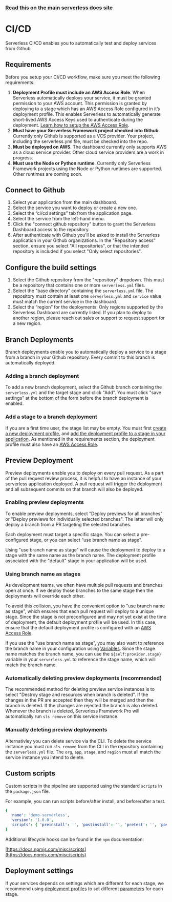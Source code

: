 <!--
title: Serverless Dashboard - CI/CD
menuText: CI/CD
menuOrder: 7
layout: Doc
-->

<!-- DOCS-SITE-LINK:START automatically generated  -->

### [Read this on the main serverless docs site](https://www.serverless.com/framework/docs/dashboard/cicd/)

<!-- DOCS-SITE-LINK:END -->

# CI/CD

Serverless CI/CD enables you to automatically test and deploy services from Github.

## Requirements

Before you setup your CI/CD workflow, make sure you meet the following requirements:

1. **Deployment Profile must include an AWS Access Role**. When Serverless automatically deploys your service, it must be granted permission to your AWS account. This permission is granted by deploying to a stage which has an AWS Access Role configured in it’s deployment profile. This enables Serverless to automatically generate short-lived AWS Access Keys used to authenticate during the deployment. [Learn how to setup the AWS Access Role](/framework/docs/dashboard/access-roles/).
2. **Must have your Serverless Framework project checked into Github**. Currently only Github is supported as a VCS provider. Your project, including the serverless.yml file, must be checked into the repo.
3. **Must be deployed on AWS**. The dashboard currently only supports AWS as a cloud service provider. Other cloud service providers are a work in progress.
4. **Must use the Node or Python runtime**. Currently only Serverless Framework projects using the Node or Python runtimes are supported. Other runtimes are coming soon.

## Connect to Github

1. Select your application from the main dashboard.
2. Select the service you want to deploy or create a new one.
3. Select the “ci/cd settings” tab from the application page.
4. Select the service from the left-hand menu.
5. Click the "connect github repository" button to grant the Serverless Dashboard access to the repository.
6. After authenticate with Github you'll be asked to install the Serverless application in your Github organizations. In the "Repository access" section, ensure you select "All repositories", or that the intended repository is included if you select "Only select repositories".

## Configure the build settings

1. Select the Github repository from the "repository" dropdown. This must be a repository that contains one or more `serverless.yml` files.
2. Select the "base directory" containing the `serverless.yml` file. The repository must contain at least one `serverless.yml` and `service` value must match the current service in the dashboard.
3. Select the “region” for the deployments. Only regions supported by the Serverless Dashboard are currently listed. If you plan to deploy to another region, please reach out sales or support to request support for a new region.

## Branch Deployments

Branch deployments enable you to automatically deploy a service to a stage from a branch in your Github repository. Every commit to this branch is automatically deployed.

### Adding a branch deployment

To add a new branch deployment, select the Github branch containing the `serverless.yml` and the target stage and click "Add". You must click "save settings" at the bottom of the form before the branch deployment is enabled.

### Add a stage to a branch deployment

If you are a first time user, the stage list may be empty. You must first [create a new deployment profile](/framework/docs/dashboard/profiles#creating-a-new-deployment-profile), and [add the deployment profile to a stage in your application](/framework/docs/dashboard/profiles#add-a-deployment-profile-to-your-application-and-stage). As mentioned in the requirements section, the deployment profile must also have an [AWS Access Role](/framework/docs/dashboard/access-roles/).

## Preview Deployment

Preview deployments enable you to deploy on every pull request. As a part of the pull request review process, it is helpful to have an instance of your serverless application deployed. A pull request will trigger the deployment and all subsequent commits on that branch will also be deployed.

### Enabling preview deployments

To enable preview deployments, select "Deploy previews for all branches" or "Deploy previews for individually selected branches". The latter will only deploy a branch from a PR targeting the selected branches.

Each deployment must target a specific stage. You can select a pre-configured stage, or you can select “use branch name as stage”.

Using "use branch name as stage" will cause the deployment to deploy to a stage with the same name as the branch name. The deployment profile associated with the "default" stage in your application will be used.

### Using branch name as stages

As development teams, we often have multiple pull requests and branches open at once. If we deploy those branches to the same stage then the deployments will override each other.

To avoid this collision, you have the convenient option to "use branch name as stage", which ensures that each pull request will deploy to a unique stage. Since the stage is not preconfigured and may not yet exist at the time of deployment, the default deployment profile will be used. In this case, ensure that the default deployment profile is configured with an [AWS Access Role](/framework/docs/dashboard/access-roles/).

If you use the "use branch name as stage", you may also want to reference the branch name in your configuration using [Variables](/framework/docs/providers/aws/guide/variables/). Since the stage name matches the branch name, you can use the `${self:provider.stage}` variable in your `serverless.yml` to reference the stage name, which will match the branch name.

### Automatically deleting preview deployments (recommended)

The recommended method for deleting preview service instances is to select "Destroy stage and resources when branch is deleted". If the changes in the PR are accepted then they will be merged and then the branch is deleted. If the changes are rejected the branch is also deleted. Whenever the branch is deleted, Serverless Framework Pro will automatically run `sls remove` on this service instance.

### Manually deleting preview deployments

Alternativley you can delete service via the CLI. To delete the service instance you must run `sls remove` from the CLI in the repository containing the `serverless.yml` file. The `org`, `app`, `stage`, and `region` must all match the service instance you intend to delete.

## Custom scripts

Custom scripts in the pipeline are supported using the standard `scripts` in the `package.json` file.

For example, you can run scripts before/after install, and before/after a test.

```yaml
{
  'name': 'demo-serverless',
  'version': '1.0.0',
  'scripts': { 'preinstall': '', 'postinstall': '', 'pretest': '', 'posttest': '' },
}
```

Additional lifecycle hooks can be found in the `npm` documentation:

[https://docs.npmjs.com/misc/scripts](https://docs.npmjs.com/misc/scripts)

## Deployment settings

If your services depends on settings which are different for each stage, we recommend using [deployment profiles](/framework/docs/dashboard/profiles/) to set different [parameters](https://serverless.com/framework/docs/dashboard/secrets/) for each stage.

